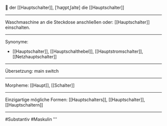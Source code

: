 🔵 der [[Hauptschalter]], [ˈhaʊ̯ptˌʃaltɐ]
die [[Hauptschalter]]

---

Waschmaschine an die Steckdose anschließen oder:
[[Hauptschalter]] einschalten.

---

Synonyme:

- [[Hauptschalter]], [[Hauptschalthebel]], [[Hauptstromschalter]], [[Netzhauptschalter]]

---

Übersetzung: main switch

---

Morpheme:
[[Haupt]], [[Schalter]]

---

Einzigartige mögliche Formen: [[Hauptschalters]], [[Hauptschalter]], [[Hauptschaltern]]

---

#Substantiv #Maskulin
'''
